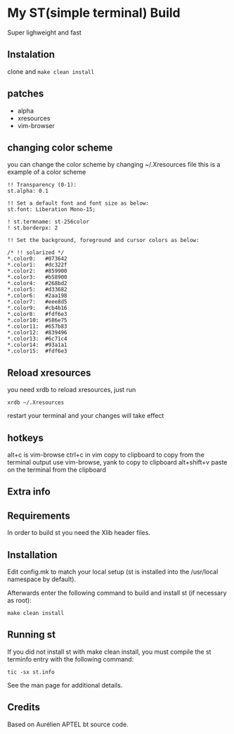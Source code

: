 # My ST(simple terminal) Build

Super lighweight and fast

## Instalation
clone and ```make clean install```

## patches
* alpha
* xresources
* vim-browser

## changing color scheme
you can change the color scheme by changing ~/.Xresources file
this is a example of a color scheme

```
!! Transparency (0-1):
st.alpha: 0.1

!! Set a default font and font size as below:
st.font: Liberation Mono-15;

! st.termname: st-256color
! st.borderpx: 2

!! Set the background, foreground and cursor colors as below:

/* !! solarized */
*.color0:	#073642
*.color1:	#dc322f
*.color2:	#859900
*.color3:	#b58900
*.color4:	#268bd2
*.color5:	#d33682
*.color6:	#2aa198
*.color7:	#eee8d5
*.color9:	#cb4b16
*.color8:	#fdf6e3
*.color10:	#586e75
*.color11:	#657b83
*.color12:	#839496
*.color13:	#6c71c4
*.color14:	#93a1a1
*.color15:	#fdf6e3
```
## Reload xresources
you need xrdb to reload xresources, just run
```
xrdb ~/.Xresources
```
restart your terminal and your changes will take effect

## hotkeys
alt+c is vim-browse
ctrl+c in vim copy to clipboard
to copy from the terminal output use vim-browse, yank to copy to clipboard
alt+shift+v paste on the terminal from the clipboard

## Extra info

Requirements
------------
In order to build st you need the Xlib header files.


Installation
------------
Edit config.mk to match your local setup (st is installed into
the /usr/local namespace by default).

Afterwards enter the following command to build and install st (if
necessary as root):

    make clean install


Running st
----------
If you did not install st with make clean install, you must compile
the st terminfo entry with the following command:

    tic -sx st.info

See the man page for additional details.

Credits
-------
Based on Aurélien APTEL <aurelien dot aptel at gmail dot com> bt source code.

